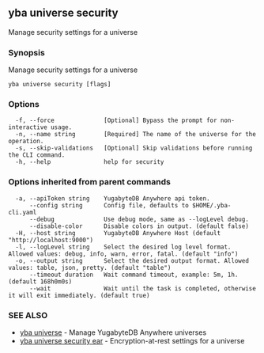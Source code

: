 ## yba universe security

Manage security settings for a universe

### Synopsis

Manage security settings for a universe

```
yba universe security [flags]
```

### Options

```
  -f, --force              [Optional] Bypass the prompt for non-interactive usage.
  -n, --name string        [Required] The name of the universe for the operation.
  -s, --skip-validations   [Optional] Skip validations before running the CLI command.
  -h, --help               help for security
```

### Options inherited from parent commands

```
  -a, --apiToken string    YugabyteDB Anywhere api token.
      --config string      Config file, defaults to $HOME/.yba-cli.yaml
      --debug              Use debug mode, same as --logLevel debug.
      --disable-color      Disable colors in output. (default false)
  -H, --host string        YugabyteDB Anywhere Host (default "http://localhost:9000")
  -l, --logLevel string    Select the desired log level format. Allowed values: debug, info, warn, error, fatal. (default "info")
  -o, --output string      Select the desired output format. Allowed values: table, json, pretty. (default "table")
      --timeout duration   Wait command timeout, example: 5m, 1h. (default 168h0m0s)
      --wait               Wait until the task is completed, otherwise it will exit immediately. (default true)
```

### SEE ALSO

* [yba universe](yba_universe.md)	 - Manage YugabyteDB Anywhere universes
* [yba universe security ear](yba_universe_security_ear.md)	 - Encryption-at-rest settings for a universe

